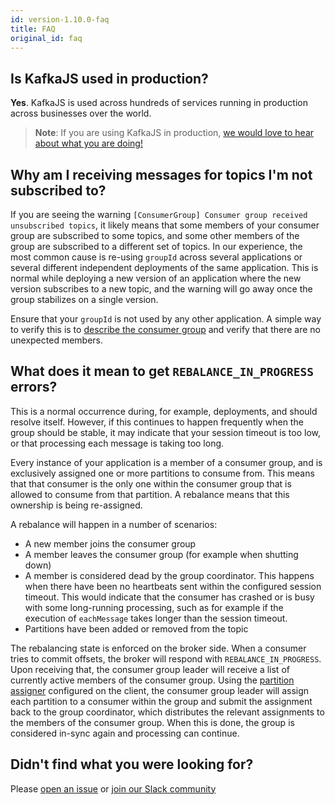 ```yaml
---
id: version-1.10.0-faq
title: FAQ
original_id: faq
---
```


## Is KafkaJS used in production?

**Yes**. KafkaJS is used across hundreds of services running in production across businesses over the world.

> **Note**: If you are using KafkaJS in production, [we would love to hear about what you are doing!](https://github.com/tulios/kafkajs/issues/289)

## Why am I receiving messages for topics I'm not subscribed to?

If you are seeing the warning `[ConsumerGroup] Consumer group received unsubscribed topics`, it likely means that some members of your consumer group are subscribed to some topics, and some other members of the group are subscribed to a different set of topics. In our experience, the most common cause is re-using `groupId` across several applications or several different independent deployments of the same application. This is normal while deploying a new version of an application where the new version subscribes to a new topic, and the warning will go away once the group stabilizes on a single version.

Ensure that your `groupId` is not used by any other application. A simple way to verify this is to [describe the consumer group](Consuming.md#describe-group) and verify that there are no unexpected members.

## What does it mean to get `REBALANCE_IN_PROGRESS` errors?

This is a normal occurrence during, for example, deployments, and should resolve itself. However, if this continues to happen frequently when the group should be stable, it may indicate that your session timeout is too low, or that processing each message is taking too long.

Every instance of your application is a member of a consumer group, and is exclusively assigned one or more partitions to consume from. This means that that consumer is the only one within the consumer group that is allowed to consume from that partition. A rebalance means that this ownership is being re-assigned.

A rebalance will happen in a number of scenarios:

* A new member joins the consumer group
* A member leaves the consumer group (for example when shutting down)
* A member is considered dead by the group coordinator. This happens when there have been no heartbeats sent within the configured session timeout. This would indicate that the consumer has crashed or is busy with some long-running processing, such as for example if the execution of `eachMessage` takes longer than the session timeout.
* Partitions have been added or removed from the topic

The rebalancing state is enforced on the broker side. When a consumer tries to commit offsets, the broker will respond with `REBALANCE_IN_PROGRESS`. Upon receiving that, the consumer group leader will receive a list of currently active members of the consumer group. Using the [partition assigner](Consuming.md#a-name-custom-partition-assigner-a-custom-partition-assigner) configured on the client, the consumer group leader will assign each partition to a consumer within the group and submit the assignment back to the group coordinator, which distributes the relevant assignments to the members of the consumer group. When this is done, the group is considered in-sync again and processing can continue.

## Didn't find what you were looking for?

Please [open an issue](https://github.com/tulios/kafkajs/issues) or [join our Slack community](https://kafkajs-slackin.herokuapp.com)